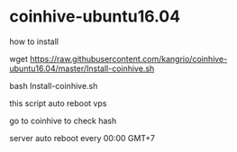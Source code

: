 # coinhive-ubuntu16.04

how to install

wget https://raw.githubusercontent.com/kangrio/coinhive-ubuntu16.04/master/Install-coinhive.sh

bash Install-coinhive.sh

this script auto reboot vps

go to coinhive to check hash

server auto reboot every 00:00 GMT+7
